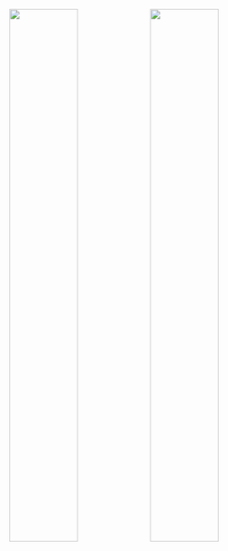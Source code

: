 <p align="center">
  <img src="https://github-readme-stats.vercel.app/api?username=mod0dethink&show_icons=true&theme=calm" width="49.5%" />
  <img src="https://github-readme-stats.vercel.app/api/top-langs/?username=haruna1256&layout=compact&theme=calm" width="49.5%" />
</p>
